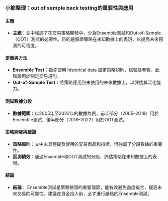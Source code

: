 ### 小節整理：out of sample back testing的重要性與應用

#### 主題  
- **主題**：文中強調了在交易策略開發中，分為Ensemble測試和Out-of-Sample（OOT）測試的必要性。目的是驗證策略在未知數據上的表現，以提高未來預測的可信度。

#### 定義與方法  
- **Ensemble Test**：指先使用 historical data 設定策略規則、信號及參數，此階段用於制定交易規則。
- **Out-of-Sample Test**：將策略應用到未使用的未來數據上，以評估其泛化能力。

#### 測試數據分段  
- **數據範圍**：以2005年至2022年的數據為例，前半部分（2005–2018）用於Ensemble測試，後半部分（2018–2022）用於OOT測試。

#### 策略開發與驗證  
- **策略細則**：文中未具體提及使用的交易商品和指標，但強調了分段數據的重要性。
- **回測績效**：通過Ensemble和OOT測試的分段，評估策略在未知數據上的表現。

#### 結論  
- **結論**： Ensemble測試是策略驗證的重要環節，能有效避免過度擬合，提高未來交易的可靠性。建議在資金投入前，必ず進行嚴格的Ensemble測試。
